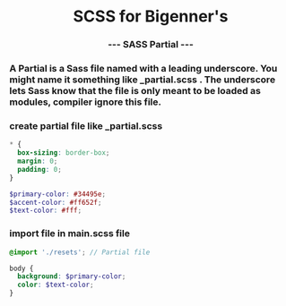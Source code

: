 <p align="center">
  <h1 align="center">SCSS for Bigenner's</h1>
  <h3 align="center">--- SASS Partial ---</h3>

### A Partial is a Sass file named with a leading underscore. You might name it something like \_partial.scss . The underscore lets Sass know that the file is only meant to be loaded as modules, compiler ignore this file.

### create partial file like \_partial.scss

```scss
* {
  box-sizing: border-box;
  margin: 0;
  padding: 0;
}

$primary-color: #34495e;
$accent-color: #ff652f;
$text-color: #fff;
```

### import file in main.scss file

```scss
@import './resets'; // Partial file

body {
  background: $primary-color;
  color: $text-color;
}
```
